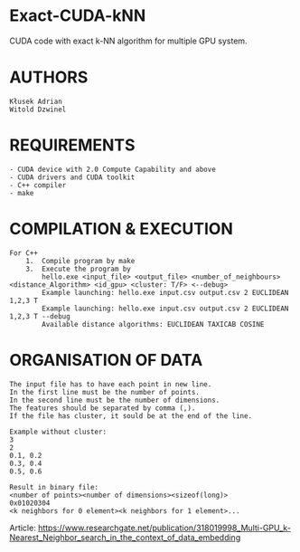 # Exact-CUDA-kNN
CUDA code with exact k-NN algorithm for multiple GPU system.

AUTHORS
=======
	
	Kłusek Adrian
	Witold Dzwinel
	
REQUIREMENTS
============

	- CUDA device with 2.0 Compute Capability and above
	- CUDA drivers and CUDA toolkit
	- C++ compiler
	- make
	
COMPILATION & EXECUTION
=======================

	For C++
		1.	Compile program by make
		3.	Execute the program by
			hello.exe <input_file> <output_file> <number_of_neighbours> <distance_Algorithm> <id_gpu> <cluster: T/F> <--debug>
			Example launching: hello.exe input.csv output.csv 2 EUCLIDEAN 1,2,3 T
			Example launching: hello.exe input.csv output.csv 2 EUCLIDEAN 1,2,3 T --debug
			Available distance algorithms: EUCLIDEAN TAXICAB COSINE
			
ORGANISATION OF DATA
====================
	
	The input file has to have each point in new line. 
	In the first line must be the number of points.
	In the second line must be the number of dimensions.
	The features should be separated by comma (,).
	If the file has cluster, it sould be at the end of the line.
	
	Example without cluster:
	3
	2
	0.1, 0.2
	0.3, 0.4
	0.5, 0.6
	
	Result in binary file:
	<number of points><number of dimensions><sizeof(long)>
	0x01020304
	<k neighbors for 0 element><k neighbors for 1 element>...
	
Article:
    https://www.researchgate.net/publication/318019998_Multi-GPU_k-Nearest_Neighbor_search_in_the_context_of_data_embedding
